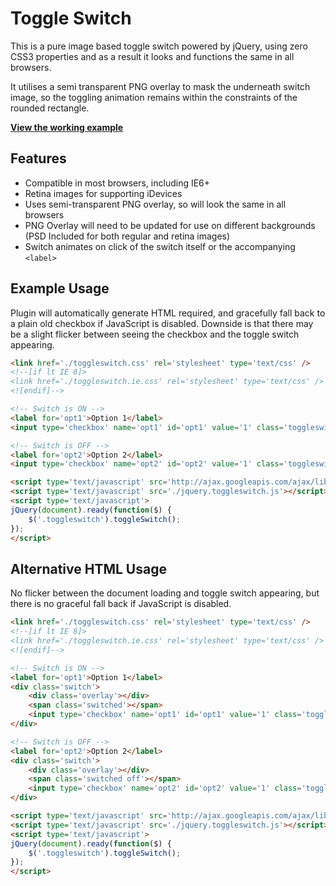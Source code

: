 # Toggle Switch

This is a pure image based toggle switch powered by jQuery, using zero CSS3 properties and as a result it looks and functions the same in all browsers.

It utilises a semi transparent PNG overlay to mask the underneath switch image, so the toggling animation remains within the constraints of the rounded rectangle.

**[View the working example](http://jamiebicknell.github.com/Toggle-Switch)**

## Features

* Compatible in most browsers, including IE6+
* Retina images for supporting iDevices
* Uses semi-transparent PNG overlay, so will look the same in all browsers
* PNG Overlay will need to be updated for use on different backgrounds (PSD Included for both regular and retina images)
* Switch animates on click of the switch itself or the accompanying `<label>`

## Example Usage

Plugin will automatically generate HTML required, and gracefully fall back to a plain old checkbox if JavaScript is disabled. Downside is that there may be a slight flicker between seeing the checkbox and the toggle switch appearing.

```html
<link href='./toggleswitch.css' rel='stylesheet' type='text/css' />
<!--[if lt IE 8]>
<link href='./toggleswitch.ie.css' rel='stylesheet' type='text/css' />
<![endif]-->

<!-- Switch is ON -->
<label for='opt1'>Option 1</label>
<input type='checkbox' name='opt1' id='opt1' value='1' class='toggleswitch' checked='checked' />

<!-- Switch is OFF -->
<label for='opt2'>Option 2</label>
<input type='checkbox' name='opt2' id='opt2' value='1' class='toggleswitch' /> 

<script type='text/javascript' src='http://ajax.googleapis.com/ajax/libs/jquery/1.8/jquery.min.js'></script>
<script type='text/javascript' src='./jquery.toggleswitch.js'></script>
<script type='text/javascript'>
jQuery(document).ready(function($) {
    $('.toggleswitch').toggleSwitch();
});
</script>
```
    
## Alternative HTML Usage

No flicker between the document loading and toggle switch appearing, but there is no graceful fall back if JavaScript is disabled.

```html
<link href='./toggleswitch.css' rel='stylesheet' type='text/css' />
<!--[if lt IE 8]>
<link href='./toggleswitch.ie.css' rel='stylesheet' type='text/css' />
<![endif]-->

<!-- Switch is ON -->
<label for='opt1'>Option 1</label>
<div class='switch'>
    <div class='overlay'></div>
    <span class='switched'></span>
    <input type='checkbox' name='opt1' id='opt1' value='1' class='toggleswitch' checked='checked' />
</div>

<!-- Switch is OFF -->
<label for='opt2'>Option 2</label>
<div class='switch'>
    <div class='overlay'></div>
    <span class='switched off'></span>
    <input type='checkbox' name='opt2' id='opt2' value='1' class='toggleswitch' />
</div>

<script type='text/javascript' src='http://ajax.googleapis.com/ajax/libs/jquery/1.8/jquery.min.js'></script>
<script type='text/javascript' src='./jquery.toggleswitch.js'></script>
<script type='text/javascript'>
jQuery(document).ready(function($) {
    $('.toggleswitch').toggleSwitch();
});
</script>
```
   